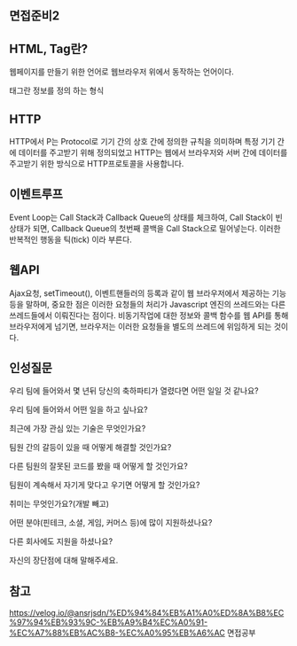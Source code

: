 ## 면접준비2    

## HTML, Tag란?
웹페이지를 만들기 위한 언어로 웹브라우저 위에서 동작하는 언어이다.

태그란 정보를 정의 하는 형식

## HTTP
HTTP에서 P는 Protocol로 기기 간의  상호 간에 정의한 규칙을 의미하며 특정 기기 간에 데이터를 주고받기 위해 정의되었고 HTTP는 웹에서 브라우저와 서버 간에 데이터를 주고받기 위한 방식으로 HTTP프로토콜을 사용합니다. 


## 이벤트루프

Event Loop는 Call Stack과 Callback Queue의 상태를 체크하여, Call Stack이 빈 상태가 되면, Callback Queue의 첫번째 콜백을 Call Stack으로 밀어넣는다. 이러한 반복적인 행동을 틱(tick) 이라 부른다.

## 웹API
Ajax요청, setTimeout(), 이벤트핸들러의 등록과 같이 웹 브라우저에서 제공하는 기능등을 말하며, 중요한 점은 이러한 요청들의 처리가 Javascript 엔진의 쓰레드와는 다른 쓰레드들에서 이뤄진다는 점이다. 비동기작업에 대한 정보와 콜백 함수를 웹 API를 통해 브라우저에게 넘기면, 브라우저는 이러한 요청들을 별도의 쓰레드에 위임하게 되는 것이다.

## 인성질문

우리 팀에 들어와서 몇 년뒤 당신의 축하파티가 열렸다면 어떤 일일 것 같나요?

우리 팀에 들어와서 어떤 일을 하고 싶나요?

최근에 가장 관심 있는 기술은 무엇인가요?

팀원 간의 갈등이 있을 때 어떻게 해결할 것인가요?

다른 팀원의 잘못된 코드를 봤을 때 어떻게 할 것인가요?

팀원이 계속해서 자기게 맞다고 우기면 어떻게 할 것인가요?

취미는 무엇인가요?(개발 빼고)

어떤 분야(핀테크, 소셜, 게임, 커머스 등)에 많이 지원하셨나요?

다른 회사에도 지원을 하셨나요?

자신의 장단점에 대해 말해주세요.

## 참고
https://velog.io/@ansrjsdn/%ED%94%84%EB%A1%A0%ED%8A%B8%EC%97%94%EB%93%9C-%EB%A9%B4%EC%A0%91-%EC%A7%88%EB%AC%B8-%EC%A0%95%EB%A6%AC
면접공부
